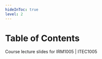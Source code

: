 ```yaml
---
hideInToc: true
level: 2
---
```


# Table of Contents

Course lecture slides for IRM1005 | ITEC1005

<Toc columns="1" maxDepth="1" minDepth="1" mode="all" />

